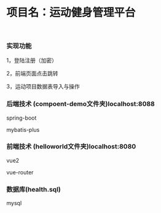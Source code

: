 <h1>项目名：运动健身管理平台
</h1>

```html



```

<h3>实现功能
</h3>
1，登陆注册（加密）

2，前端页面点击跳转

3，运动项目数据表导入与操作

<h3>后端技术
    (compoent-demo文件夹)localhost:8088
</h3>

spring-boot

mybatis-plus

<h3>前端技术
    (helloworld文件夹)localhost:8080
</h3>

vue2

vue-router

<h3>
    数据库(health.sql)
</h3>

mysql

